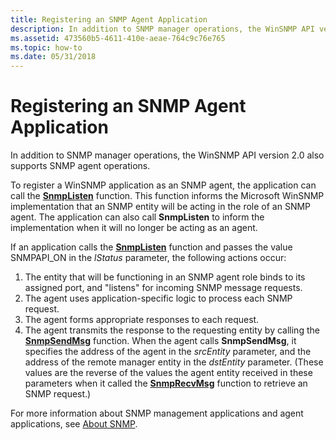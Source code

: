 ```yaml
---
title: Registering an SNMP Agent Application
description: In addition to SNMP manager operations, the WinSNMP API version 2.0 also supports SNMP agent operations.
ms.assetid: 473560b5-4611-410e-aeae-764c9c76e765
ms.topic: how-to
ms.date: 05/31/2018
---
```


# Registering an SNMP Agent Application

In addition to SNMP manager operations, the WinSNMP API version 2.0 also supports SNMP agent operations.

To register a WinSNMP application as an SNMP agent, the application can call the [**SnmpListen**](/windows/desktop/api/Winsnmp/nf-winsnmp-snmplisten) function. This function informs the Microsoft WinSNMP implementation that an SNMP entity will be acting in the role of an SNMP agent. The application can also call **SnmpListen** to inform the implementation when it will no longer be acting as an agent.

If an application calls the [**SnmpListen**](/windows/desktop/api/Winsnmp/nf-winsnmp-snmplisten) function and passes the value SNMPAPI\_ON in the *lStatus* parameter, the following actions occur:

1.  The entity that will be functioning in an SNMP agent role binds to its assigned port, and "listens" for incoming SNMP message requests.
2.  The agent uses application-specific logic to process each SNMP request.
3.  The agent forms appropriate responses to each request.
4.  The agent transmits the response to the requesting entity by calling the [**SnmpSendMsg**](/windows/desktop/api/Winsnmp/nf-winsnmp-snmpsendmsg) function. When the agent calls **SnmpSendMsg**, it specifies the address of the agent in the *srcEntity* parameter, and the address of the remote manager entity in the *dstEntity* parameter. (These values are the reverse of the values the agent entity received in these parameters when it called the [**SnmpRecvMsg**](/windows/desktop/api/Winsnmp/nf-winsnmp-snmprecvmsg) function to retrieve an SNMP request.)

For more information about SNMP management applications and agent applications, see [About SNMP](about-snmp.md).

 

 




